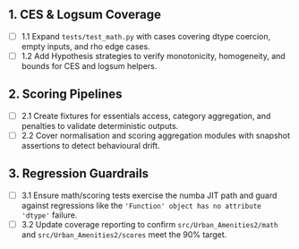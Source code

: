 ## 1. CES & Logsum Coverage
- [ ] 1.1 Expand `tests/test_math.py` with cases covering dtype coercion, empty inputs, and rho edge cases.
- [ ] 1.2 Add Hypothesis strategies to verify monotonicity, homogeneity, and bounds for CES and logsum helpers.

## 2. Scoring Pipelines
- [ ] 2.1 Create fixtures for essentials access, category aggregation, and penalties to validate deterministic outputs.
- [ ] 2.2 Cover normalisation and scoring aggregation modules with snapshot assertions to detect behavioural drift.

## 3. Regression Guardrails
- [ ] 3.1 Ensure math/scoring tests exercise the numba JIT path and guard against regressions like the `'Function' object has no attribute 'dtype'` failure.
- [ ] 3.2 Update coverage reporting to confirm `src/Urban_Amenities2/math` and `src/Urban_Amenities2/scores` meet the 90% target.
